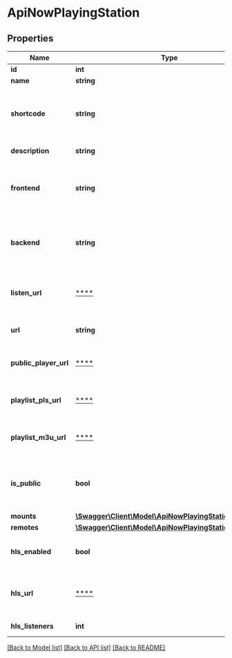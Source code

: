# ApiNowPlayingStation

## Properties
Name | Type | Description | Notes
------------ | ------------- | ------------- | -------------
**id** | **int** | Station ID | [optional] 
**name** | **string** | Station name | [optional] 
**shortcode** | **string** | Station \&quot;short code\&quot;, used for URL and folder paths | [optional] 
**description** | **string** | Station description | [optional] 
**frontend** | **string** | Which broadcasting software (frontend) the station uses | [optional] 
**backend** | **string** | Which AutoDJ software (backend) the station uses | [optional] 
**listen_url** | [****](.md) | The full URL to listen to the default mount of the station | [optional] 
**url** | **string** | The public URL of the station. | [optional] 
**public_player_url** | [****](.md) | The public player URL for the station. | [optional] 
**playlist_pls_url** | [****](.md) | The playlist download URL in PLS format. | [optional] 
**playlist_m3u_url** | [****](.md) | The playlist download URL in M3U format. | [optional] 
**is_public** | **bool** | If the station is public (i.e. should be shown in listings of all stations) | [optional] 
**mounts** | [**\Swagger\Client\Model\ApiNowPlayingStationMount[]**](ApiNowPlayingStationMount.md) | *_/ | [optional] 
**remotes** | [**\Swagger\Client\Model\ApiNowPlayingStationRemote[]**](ApiNowPlayingStationRemote.md) | *_/ | [optional] 
**hls_enabled** | **bool** | If the station has HLS streaming enabled. | [optional] 
**hls_url** | [****](.md) | The full URL to listen to the HLS stream for the station. | [optional] 
**hls_listeners** | **int** | HLS Listeners | [optional] 

[[Back to Model list]](../../README.md#documentation-for-models) [[Back to API list]](../../README.md#documentation-for-api-endpoints) [[Back to README]](../../README.md)

